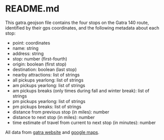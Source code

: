 README.md
=========

This gatra.geojson file contains the four stops on the Gatra 140 route, identified by their gps coordinates, and the following metadata about each stop:

-  point: coordinates
-  name: string
-  address: string
-  stop: number (first-fourth)
-  origin: boolean (first stop)
-  destination: boolean (last stop)
-  nearby attractions: list of strings
-  all pickups yearlong: list of strings
-  am pickups yearlong: list of strings
-  am pickups breaks (only times during fall and winter break): list of strings
-  pm pickups yearlong: list of strings
-  pm pickups breaks: list of strings
-  distance from previous stop (in miles): number
-  distance to next stop (in miles): number
-  time estimate of travel from current to next stop (in minutes): number

All data from [gatra website](http://www.gatra.org/index.php/routes/mansfield-norton/wheaton-t-shuttleroute-140/) and [google maps](https://www.google.com/maps/preview). 
